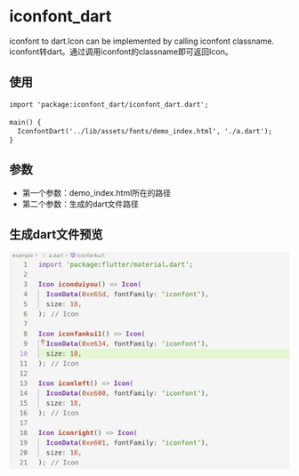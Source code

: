 # iconfont_dart

iconfont to dart.Icon can be implemented by calling iconfont classname.
iconfont转dart。通过调用iconfont的classname即可返回Icon。

## 使用

```
import 'package:iconfont_dart/iconfont_dart.dart';

main() {
  IconfontDart('../lib/assets/fonts/demo_index.html', './a.dart');
}
```

## 参数

* 第一个参数：demo_index.html所在的路径
* 第二个参数：生成的dart文件路径

## 生成dart文件预览

![](./dart.png)






